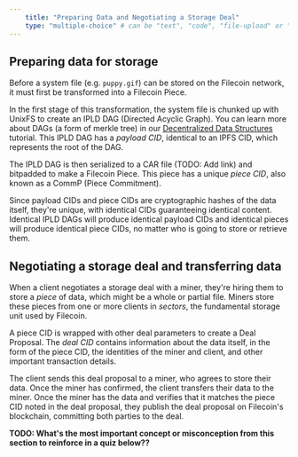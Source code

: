 ```yaml
---
    title: "Preparing Data and Negotiating a Storage Deal"
    type: "multiple-choice" # can be "text", "code", "file-upload" or "multiple-choice"
---
```


## Preparing data for storage

Before a system file (e.g. `puppy.gif`) can be stored on the Filecoin network, it must first be transformed into a Filecoin Piece.

In the first stage of this transformation, the system file is chunked up with UnixFS to create an IPLD DAG (Directed Acyclic Graph). You can learn more about DAGs (a form of merkle tree) in our [Decentralized Data Structures](https://proto.school/#/data-structures) tutorial. This IPLD DAG has a _payload CID_, identical to an IPFS CID, which represents the root of the DAG.

The IPLD DAG is then serialized to a CAR file (TODO: Add link) and bitpadded to make a Filecoin Piece. This piece has a unique _piece CID_, also known as a CommP (Piece Commitment).

Since payload CIDs and piece CIDs are cryptographic hashes of the data itself, they're unique, with identical CIDs guaranteeing identical content. Identical IPLD DAGs will produce identical payload CIDs and identical pieces will produce identical piece CIDs, no matter who is going to store or retrieve them.

## Negotiating a storage deal and transferring data

When a client negotiates a storage deal with a miner, they're hiring them to store a _piece_ of data, which might be a whole or partial file. Miners store these pieces from one or more clients in _sectors_, the fundamental storage unit used by Filecoin.

A piece CID is wrapped with other deal parameters to create a Deal Proposal. The _deal CID_ contains information about the data itself, in the form of the piece CID, the identities of the miner and client, and other important transaction details.

The client sends this deal proposal to a miner, who agrees to store their data. Once the miner has confirmed, the client transfers their data to the miner. Once the miner has the data and verifies that it matches the piece CID noted in the deal proposal, they publish the deal proposal on Filecoin's blockchain, committing both parties to the deal.


**TODO: What's the most important concept or misconception from this section to reinforce in a quiz below??**
